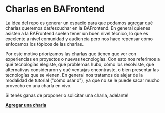 # Charlas en BAFrontend
La idea del repo es generar un espacio para que podamos agregar qué charlas queremos dar/escuchar en la BAFrontend. En general quienes asisten a la BAFrontend suelen tener un buen nivel técnico, lo que es excelente a nivel comunidad y audiencia pero nos hace repensar cómo enfocamos los tópicos de las charlas.

Por este motivo priorizamos las charlas que tienen que ver con experiencias en proyectos o nuevas tecnologías. Con esto nos referimos a qué tecnologías elegiste, qué problemas hubo, cómo los resolviste, qué alternativas consideraron y qué ventajas encontraste, o bien presentar las tecnologías que se vienen. En general nos tratamos de alejar de la modalidad de tutorial ("cómo usar x"), ya que no se le puede sacar mucho provecho en una charla en vivo.

Si tenés ganas de proponer o solicitar una charla, adelante!

**[Agregar una charla](https://github.com/bafrontend/charlas/issues/new)**
